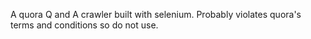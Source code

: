 
A quora Q and A crawler built with selenium. Probably violates quora's terms and conditions so do not use.
